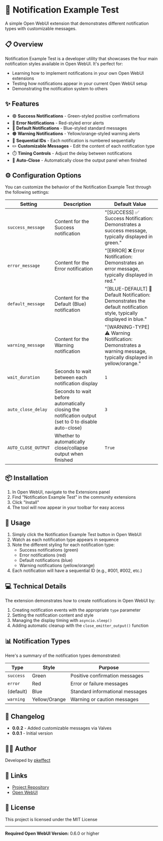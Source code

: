 # 🔔 Notification Example Test

A simple Open WebUI extension that demonstrates different notification types with customizable messages.

## 📋 Overview

Notification Example Test is a developer utility that showcases the four main notification styles available in Open WebUI. It's perfect for:

- Learning how to implement notifications in your own Open WebUI extensions
- Testing how notifications appear in your current Open WebUI setup
- Demonstrating the notification system to others

## ✨ Features

- 🟢 **Success Notifications** - Green-styled positive confirmations
- 🔴 **Error Notifications** - Red-styled error alerts
- 🔵 **Default Notifications** - Blue-styled standard messages
- 🟠 **Warning Notifications** - Yellow/orange-styled warning alerts
- 🔢 **Sequential IDs** - Each notification is numbered sequentially
- ✏️ **Customizable Messages** - Edit the content of each notification type
- ⏱️ **Timing Controls** - Adjust the delay between notifications
- 🔄 **Auto-Close** - Automatically close the output panel when finished

## ⚙️ Configuration Options

You can customize the behavior of the Notification Example Test through the following settings:

| Setting | Description | Default Value |
|---------|-------------|---------------|
| `success_message` | Content for the Success notification | "[SUCCESS] ✅ Success Notification: Demonstrates a success message, typically displayed in green." |
| `error_message` | Content for the Error notification | "[ERROR] ❌ Error Notification: Demonstrates an error message, typically displayed in red." |
| `default_message` | Content for the Default (Blue) notification | "[BLUE-DEFAULT] 📰 Default Notification: Demonstrates the default notification style, typically displayed in blue." |
| `warning_message` | Content for the Warning notification | "[WARNING-TYPE] ⚠️ Warning Notification: Demonstrates a warning message, typically displayed in yellow/orange." |
| `wait_duration` | Seconds to wait between each notification display | `1` |
| `auto_close_delay` | Seconds to wait before automatically closing the notification output (set to 0 to disable auto-close) | `3` |
| `AUTO_CLOSE_OUTPUT` | Whether to automatically close/collapse output when finished | `True` |

## 📦 Installation

1. In Open WebUI, navigate to the Extensions panel
2. Find "Notification Example Test" in the community extensions
3. Click "Install"
4. The tool will now appear in your toolbar for easy access

## 🚀 Usage

1. Simply click the Notification Example Test button in Open WebUI
2. Watch as each notification type appears in sequence
3. Note the different styling for each notification type:
   - Success notifications (green)
   - Error notifications (red)
   - Default notifications (blue)
   - Warning notifications (yellow/orange)
4. Each notification will have a sequential ID (e.g., #001, #002, etc.)

## 💻 Technical Details

The extension demonstrates how to create notifications in Open WebUI by:

1. Creating notification events with the appropriate `type` parameter
2. Setting the notification content and style
3. Managing the display timing with `asyncio.sleep()`
4. Adding automatic cleanup with the `close_emitter_output()` function

## 📊 Notification Types

Here's a summary of the notification types demonstrated:

| Type | Style | Purpose |
|------|-------|---------|
| `success` | Green | Positive confirmation messages |
| `error` | Red | Error or failure messages |
| (default) | Blue | Standard informational messages |
| `warning` | Yellow/Orange | Warning or caution messages |

## 📝 Changelog

- **0.0.2** - Added customizable messages via Valves
- **0.0.1** - Initial version

## 👨‍💻 Author

Developed by [pkeffect](https://github.com/pkeffect/)

## 🔗 Links

- [Project Repository](https://github.com/pkeffect/open-webui-tools/tree/main/notifications_example_test)
- [Open WebUI](https://github.com/open-webui)

## 📄 License

This project is licensed under the MIT License

---

**Required Open WebUI Version:** 0.6.0 or higher
